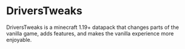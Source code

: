 # DriversTweaks
DriversTweaks is a minecraft 1.19+ datapack that changes parts of the vanilla game, adds features, and makes the vanilla experience more enjoyable.
